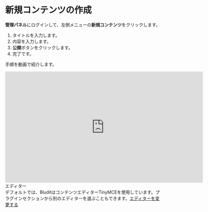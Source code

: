 # 新規コンテンツの作成
<!-- position: 2 -->

 **管理パネル**にログインして、左側メニューの**新規コンテンツ**をクリックします。

1. タイトルを入力します。
2. 内容を入力します。
3.  **公開**ボタンをクリックします。
4. 完了です。

手順を動画で紹介します。
<div class="videoWrapper">
	<iframe width="640" height="360" src="https://www.youtube.com/embed/HJ2uo-Pe-gY?rel=0&amp;showinfo=0" frameborder="0" allow="accelerometer; autoplay; encrypted-media; gyroscope; picture-in-picture" allowfullscreen></iframe>
</div>

<div class="note">
<div class="title">エディター</div>
デフォルトでは、BluditはコンテンツエディターTinyMCEを使用しています。プラグインセクションから別のエディターを選ぶこともできます。<a href="https://docs.bludit.com/en/content/how-to-change-the-editor">エディターを変更する</a>
</div>
